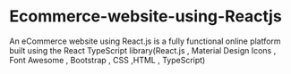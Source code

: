 # Ecommerce-website-using-Reactjs
An eCommerce website using React.js is a fully functional online platform built using the React TypeScript library(React.js , Material Design Icons , Font Awesome , Bootstrap , CSS ,HTML , TypeScript)
